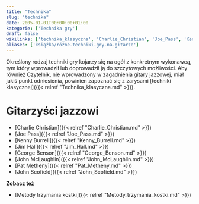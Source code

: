```yaml
---
title: "Technika"
slug: "technika"
date: 2005-01-01T00:00:00+01:00
kategorie: ['Technika gry']
draft: false
wikilinks: ['technika_klasyczna', 'Charlie_Christian', 'Joe_Pass', 'Kenny_Burrell', 'Jim_Hall', 'George_Benson', 'John_McLaughlin', 'Pat_Metheny', 'John_Scofield', 'Metody_trzymania_kostki']
aliases: ['książka/różne-techniki-gry-na-gitarze']
---
```

Określony rodzaj techniki gry kojarzy się na ogół z konkretnym
wykonawcą, tym który wprowadził lub doprowadził ją do szczytowych
możliwości. Aby również Czytelnik, nie wprowadzony w zagadnienia gitary
jazzowej, miał jakiś punkt odniesienia, powinien zapoznać się z zarysami
[techniki klasycznej]({{< relref "Technika_klasyczna.md" >}}).

# Gitarzyści jazzowi

  - [Charlie Christian]({{< relref "Charlie_Christian.md" >}})
  - [Joe Pass]({{< relref "Joe_Pass.md" >}})
  - [Kenny Burrell]({{< relref "Kenny_Burrell.md" >}})
  - [Jim Hall]({{< relref "Jim_Hall.md" >}})
  - [George Benson]({{< relref "George_Benson.md" >}})
  - [John McLaughlin]({{< relref "John_McLaughlin.md" >}})
  - [Pat Metheny]({{< relref "Pat_Metheny.md" >}})
  - [John Scofield]({{< relref "John_Scofield.md" >}})

**Zobacz też**

  - [Metody trzymania kostki]({{< relref "Metody_trzymania_kostki.md" >}})

